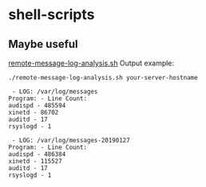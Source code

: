 # shell-scripts
## Maybe useful

[remote-message-log-analysis.sh](https://github.com/jonnyhoff/shell-scripts/blob/master/remote-message-log-analysis.sh) 
Output example:
```
./remote-message-log-analysis.sh your-server-hostname

 - LOG: /var/log/messages
Program: - Line Count:
audispd - 485594
xinetd - 86702
auditd - 17
rsyslogd - 1

 - LOG: /var/log/messages-20190127
Program: - Line Count:
audispd - 486384
xinetd - 115527
auditd - 17
rsyslogd - 1
```
